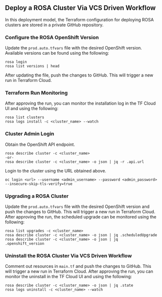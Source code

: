 ## Deploy a ROSA Cluster Via VCS Driven Workflow
In this deployment model, the Terraform configuration for deploying ROSA clusters are stored in a private GitHub repository.

### Configure the ROSA OpenShift Version
Update the `prod.auto.tfvars` file with the desired OpenShift version. Available versions can be found using the following:
```
rosa login
rosa list versions | head
```
After updating the file, push the changes to GitHub. This will trigger a new run in Terraform Cloud.

### Terraform Run Monitoring
After approving the run, you can monitor the installation log in the TF Cloud UI and using the following:
```
rosa list clusters
rosa logs install -c <cluster_name> --watch
```

### Cluster Admin Login
Obtain the OpenShift API endpoint.
```
rosa describe cluster -c <cluster_name>
-or-
rosa describe cluster -c <cluster_name> -o json | jq -r .api.url
```
Login to the cluster using the URL obtained above. 
```
oc login <url> --username <admin_username> --password <admin_password> --insecure-skip-tls-verify=true
```

### Upgrading a ROSA Cluster
Update the `prod.auto.tfvars` file with the desired OpenShift version and push the changes to GitHub. This will trigger a new run in Terraform Cloud. After approving the run, the scheduled upgrade can be monitored using the following:
```
rosa list upgrades -c <cluster_name>
rosa describe cluster -c <cluster_name> -o json | jq .scheduledUpgrade
rosa describe cluster -c <cluster_name> -o json | jq .openshift_version
```

### Uninstall the ROSA Cluster Via VCS Driven Workflow
Comment out resources in `main.tf` and push the changes to GitHub. This will trigger a new run in Terraform Cloud. After approving the run, you can monitor the uninstall in the TF Cloud UI and using the following:
```
rosa describe cluster -c <cluster_name> -o json | jq .state
rosa logs uninstall -c <cluster_name> --watch
```
